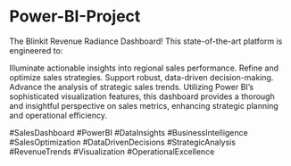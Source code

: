 # Power-BI-Project

The Blinkit Revenue Radiance Dashboard! This state-of-the-art platform is engineered to:

Illuminate actionable insights into regional sales performance.
Refine and optimize sales strategies.
Support robust, data-driven decision-making.
Advance the analysis of strategic sales trends.
Utilizing Power BI’s sophisticated visualization features, this dashboard provides a thorough and insightful perspective on sales metrics, enhancing strategic planning and operational efficiency.

#SalesDashboard #PowerBI #DataInsights #BusinessIntelligence #SalesOptimization #DataDrivenDecisions #StrategicAnalysis #RevenueTrends #Visualization #OperationalExcellence

